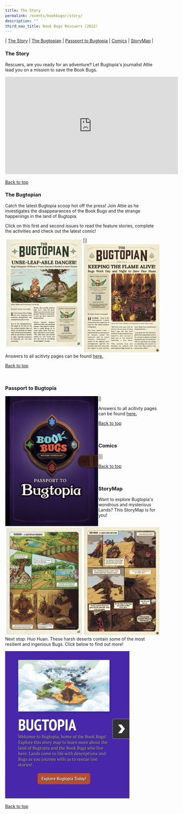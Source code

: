```yaml
---
title: The Story
permalink: /events/bookbugsr/story/
description: ""
third_nav_title: Book Bugs Rescuers (2022)
---
```

| [The Story](#the-story) | [ The Bugtopian](#the-bugtopian) | [Passport to Bugtopia](#passport-to-bugtopia) | [Comics](#comics) | [StoryMap](#storymap) |  

### The Story

Rescuers, are you ready for an adventure? Let Bugtopia's journalist Attie lead you on a mission to save the Book Bugs.

<div class="bp-youtube">
<iframe width="560" height="315" src="https://www.youtube.com/embed/r_WEWryPrtU" title="YouTube video player" frameborder="0" allow="accelerometer; autoplay; clipboard-write; encrypted-media; gyroscope; picture-in-picture" allowfullscreen></iframe> </div>

<p class="has-text-right margin--top--xl"><a href="#main-content">Back to top</a></p>


### The Bugtopian

Catch the latest Bugtopia scoop hot off the press! Join Attie as he investigates the disappearances of the Book Bugs and the strange happenings in the land of Bugtopia.

Click on this first and second issues to read the feature stories, complete the activities and check out the latest comic!

|<a href="/files/BB3 Newsletter_Bugtopian1_PDF Preview-min.pdf"><img src="/images/events/bookbugsr/Bugtopian1.png" alt="Bugtopian 1" style="width: 50%;" align="left"></a>|<a href="/files/bookbugsr/BB3_Newsletter2-28 Feb_FA-editnlblogo_compressed (1).pdf"><img src="/images/events/bookbugsr/Bugtopian2Image.png" alt="Bugtopian 2" style="width: 50%;" align="left"></a>|

Answers to all acitivty pages can be found [here.](/events/bookbugsr/community/)

<p class="has-text-right margin--top--xl"><a href="#main-content">Back to top</a></p>

<br>

### Passport to Bugtopia

|<a href="/files/bookbugsr/BB3 Passport 1 FA w Print Marks - combined (2).pdf"><img src="/images/events/bookbugsr/Passport to Bugtopia Cover.png" alt="Passport to Bugtopia" style="width: 60%;" align="left"></a>|

Answers to all acitivty pages can be found [here.](/events/bookbugsr/community/)

<p class="has-text-right margin--top--xl"><a href="#main-content">Back to top</a></p>

<br>


### Comics

|<a href="/files/bookbugsr/Comic 1.pdf"><img src="/images/events/bookbugsr/Comic 1 image.png" alt="Comic 1" style="width: 50%;" align="left"></a>|<a href="/files/bookbugsr/Comic 2.pdf"><img src="/images/events/bookbugsr/Comic 2.png" alt="Comic 2" style="width: 50%;" align="left"></a>| 

<p class="has-text-right margin--top--xl"><a href="#main-content">Back to top</a></p>

<br>

### StoryMap

Want to explore Bugtopia's wondrous and mysterious Lands? This StoryMap is for you!

Next stop: Huo Huan. These harsh deserts contain some of the most resilient and ingenious Bugs. Click below to find out more!

<a href= "https://go.gov.sg/storymaps/"><img src="/images/events/bookbugsr/ExploreBugtopia.png" style="width: 80%;"></a>

<p class="has-text-right margin--top--xl"><a href="#main-content">Back to top</a></p>